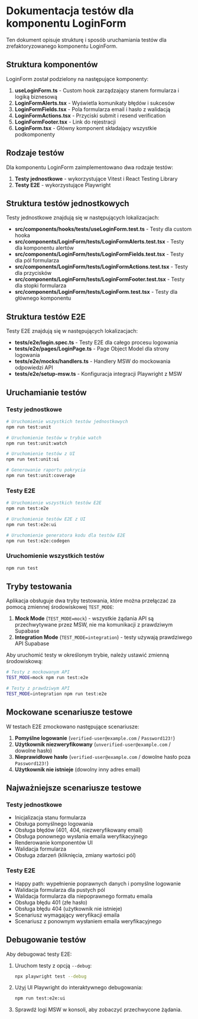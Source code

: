 # Dokumentacja testów dla komponentu LoginForm

Ten dokument opisuje strukturę i sposób uruchamiania testów dla zrefaktoryzowanego komponentu LoginForm.

## Struktura komponentów

LoginForm został podzielony na następujące komponenty:

1. **useLoginForm.ts** - Custom hook zarządzający stanem formularza i logiką biznesową
2. **LoginFormAlerts.tsx** - Wyświetla komunikaty błędów i sukcesów
3. **LoginFormFields.tsx** - Pola formularza email i hasło z walidacją
4. **LoginFormActions.tsx** - Przyciski submit i resend verification
5. **LoginFormFooter.tsx** - Link do rejestracji
6. **LoginForm.tsx** - Główny komponent składający wszystkie podkomponenty

## Rodzaje testów

Dla komponentu LoginForm zaimplementowano dwa rodzaje testów:

1. **Testy jednostkowe** - wykorzystujące Vitest i React Testing Library
2. **Testy E2E** - wykorzystujące Playwright

## Struktura testów jednostkowych

Testy jednostkowe znajdują się w następujących lokalizacjach:

- **src/components/hooks/**tests**/useLoginForm.test.ts** - Testy dla custom hooka
- **src/components/LoginForm/**tests**/LoginFormAlerts.test.tsx** - Testy dla komponentu alertów
- **src/components/LoginForm/**tests**/LoginFormFields.test.tsx** - Testy dla pól formularza
- **src/components/LoginForm/**tests**/LoginFormActions.test.tsx** - Testy dla przycisków
- **src/components/LoginForm/**tests**/LoginFormFooter.test.tsx** - Testy dla stopki formularza
- **src/components/LoginForm/**tests**/LoginForm.test.tsx** - Testy dla głównego komponentu

## Struktura testów E2E

Testy E2E znajdują się w następujących lokalizacjach:

- **tests/e2e/login.spec.ts** - Testy E2E dla całego procesu logowania
- **tests/e2e/pages/LoginPage.ts** - Page Object Model dla strony logowania
- **tests/e2e/mocks/handlers.ts** - Handlery MSW do mockowania odpowiedzi API
- **tests/e2e/setup-msw.ts** - Konfiguracja integracji Playwright z MSW

## Uruchamianie testów

### Testy jednostkowe

```bash
# Uruchomienie wszystkich testów jednostkowych
npm run test:unit

# Uruchomienie testów w trybie watch
npm run test:unit:watch

# Uruchomienie testów z UI
npm run test:unit:ui

# Generowanie raportu pokrycia
npm run test:unit:coverage
```

### Testy E2E

```bash
# Uruchomienie wszystkich testów E2E
npm run test:e2e

# Uruchomienie testów E2E z UI
npm run test:e2e:ui

# Uruchomienie generatora kodu dla testów E2E
npm run test:e2e:codegen
```

### Uruchomienie wszystkich testów

```bash
npm run test
```

## Tryby testowania

Aplikacja obsługuje dwa tryby testowania, które można przełączać za pomocą zmiennej środowiskowej `TEST_MODE`:

1. **Mock Mode** (`TEST_MODE=mock`) - wszystkie żądania API są przechwytywane przez MSW, nie ma komunikacji z prawdziwym Supabase
2. **Integration Mode** (`TEST_MODE=integration`) - testy używają prawdziwego API Supabase

Aby uruchomić testy w określonym trybie, należy ustawić zmienną środowiskową:

```bash
# Testy z mockowanym API
TEST_MODE=mock npm run test:e2e

# Testy z prawdziwym API
TEST_MODE=integration npm run test:e2e
```

## Mockowane scenariusze testowe

W testach E2E zmockowano następujące scenariusze:

1. **Pomyślne logowanie** (`verified-user@example.com` / `Password123!`)
2. **Użytkownik niezweryfikowany** (`unverified-user@example.com` / dowolne hasło)
3. **Nieprawidłowe hasło** (`verified-user@example.com` / dowolne hasło poza `Password123!`)
4. **Użytkownik nie istnieje** (dowolny inny adres email)

## Najważniejsze scenariusze testowe

### Testy jednostkowe

- Inicjalizacja stanu formularza
- Obsługa pomyślnego logowania
- Obsługa błędów (401, 404, niezweryfikowany email)
- Obsługa ponownego wysłania emaila weryfikacyjnego
- Renderowanie komponentów UI
- Walidacja formularza
- Obsługa zdarzeń (kliknięcia, zmiany wartości pól)

### Testy E2E

- Happy path: wypełnienie poprawnych danych i pomyślne logowanie
- Walidacja formularza dla pustych pól
- Walidacja formularza dla niepoprawnego formatu emaila
- Obsługa błędu 401 (złe hasło)
- Obsługa błędu 404 (użytkownik nie istnieje)
- Scenariusz wymagający weryfikacji emaila
- Scenariusz z ponownym wysłaniem emaila weryfikacyjnego

## Debugowanie testów

Aby debugować testy E2E:

1. Uruchom testy z opcją `--debug`:

   ```bash
   npx playwright test --debug
   ```

2. Użyj UI Playwright do interaktywnego debugowania:

   ```bash
   npm run test:e2e:ui
   ```

3. Sprawdź logi MSW w konsoli, aby zobaczyć przechwycone żądania.
